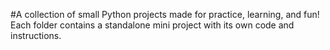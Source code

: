 #A collection of small Python projects made for practice, learning, and fun! Each folder contains a standalone mini project with its own code and instructions.

